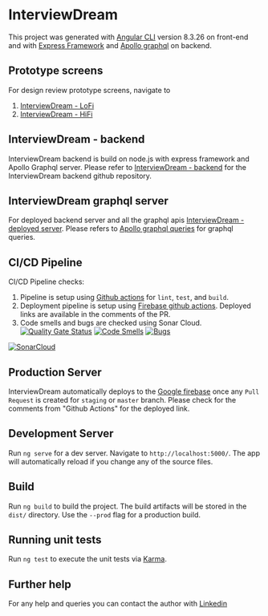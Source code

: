 # InterviewDream

This project was generated with [Angular CLI](https://github.com/angular/angular-cli) version 8.3.26 on front-end and with [Express Framework](https://expressjs.com/) and [Apollo graphql](https://www.apollographql.com/docs/apollo-server/) on backend.

## Prototype screens

For design review prototype screens, navigate to

1. [InterviewDream - LoFi](https://xd.adobe.com/view/a6675294-38d4-4caf-5576-295ab6a706b8-d056/)
2. [InterviewDream - HiFi](https://xd.adobe.com/view/9da6497f-fc2c-4135-6344-c04a3b94c1ea-eb97/)

## InterviewDream - backend

InterviewDream backend is build on node.js with express framework and Apollo Graphql server. Please refer to [InterviewDream - backend](https://github.com/Nav2510/interviewDream-backend) for the InterviewDream backend github repository.

## InterviewDream graphql server

For deployed backend server and all the graphql apis [InterviewDream - deployed server](https://interviewdream-backend.herokuapp.com/). Please refers to [Apollo graphql queries](https://www.apollographql.com/docs/react/data/queries/) for graphql queries.

## CI/CD Pipeline

CI/CD Pipeline checks:

1. Pipeline is setup using [Github actions](https://github.com/features/actions) for `lint`, `test`, and `build`.
2. Deployment pipeline is setup using [Firebase github actions](https://github.com/marketplace/actions/deploy-to-firebase-hosting). Deployed links are available in the comments of the PR.
3. Code smells and bugs are checked using Sonar Cloud.<br />
   [![Quality Gate Status](https://sonarcloud.io/api/project_badges/measure?project=Nav2510_interviewDream&metric=alert_status)](https://sonarcloud.io/dashboard?id=Nav2510_interviewDream)
   [![Code Smells](https://sonarcloud.io/api/project_badges/measure?project=Nav2510_interviewDream&metric=code_smells)](https://sonarcloud.io/dashboard?id=Nav2510_interviewDream) [![Bugs](https://sonarcloud.io/api/project_badges/measure?project=Nav2510_interviewDream&metric=bugs)](https://sonarcloud.io/dashboard?id=Nav2510_interviewDream)

[![SonarCloud](https://sonarcloud.io/images/project_badges/sonarcloud-orange.svg)](https://sonarcloud.io/dashboard?id=Nav2510_interviewDream)

## Production Server

InterviewDream automatically deploys to the [Google firebase](https://firebase.google.com/) once any `Pull Request` is created for `staging` or `master` branch. Please check for the comments from "Github Actions" for the deployed link.

## Development Server

Run `ng serve` for a dev server. Navigate to `http://localhost:5000/`. The app will automatically reload if you change any of the source files.

## Build

Run `ng build` to build the project. The build artifacts will be stored in the `dist/` directory. Use the `--prod` flag for a production build.

## Running unit tests

Run `ng test` to execute the unit tests via [Karma](https://karma-runner.github.io).

## Further help

For any help and queries you can contact the author with [Linkedin](https://www.linkedin.com/in/navdeep-singh-4631a9127/)
